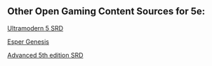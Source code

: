 ## Other Open Gaming Content Sources for 5e:

[Ultramodern 5 SRD]()

[Esper Genesis]()

[Advanced 5th edition SRD](https://a5esrd.com/)

